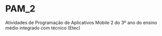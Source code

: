 # PAM_2
Atividades de Programação de Aplicativos Mobile 2 do 3º ano do ensino médio integrado com técnico (Etec)
